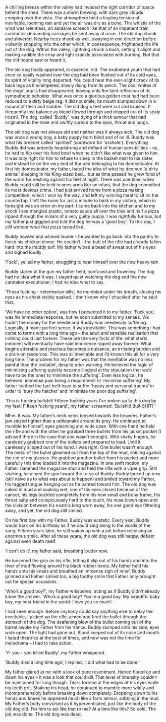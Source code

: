 A chilling breeze within the valley had invaded the tight corridor of space behind the shed. There was a storm brewing, with dark grey clouds creeping over the vista. The atmosphere held a tingling tension of inevitable, looming rain and yet the air was dry as a bone. The whistle of the wind was relentless, an abrasive screech like that of an impatient train conductor demanding carriages be sent away at once. The old dog shook and shivered. Nearby trees shook as well, swaying in one direction before violently snapping into the other which, in consequence, frightened the life out of the dog. Within the valley, lightning struck a bush, setting it alight and making audible the crisp and light crackle associated with burning. Not that the old hound saw or heard it.

The old dog finally appeared, in essence, old. The exuberant youth that had once so easily washed over the dog had been flushed out of its cold eyes, its spirit of vitality long departed. You could hear the ever-slight crack of its back legs as it whimpered, slowly rising from its perch. The cool whites of the dogs’ pupils had disappeared, leaving only the faint reflection of its sympathetic beholder. What was once a glorious golden coat had had been reduced to a dirty beige rag. It did not smile; its mouth slumped down in a mound of flesh and slobber. The old dog's feet were cut and bruised. It frequently lost balance as blood flowed through and dripped out of its scaly nostril. The dog, called 'Buddy', was dying of a thick tumour that had originated in the nose and swiftly spread to the eyes, throat and lungs.

The old dog was not always old and neither was it always sick. The old dog was once a young dog, a baby puppy born blind and of no ill. Buddy was what his breeder called 'spirited' (codeword for 'asshole'). Everything Buddy did was ardently headstrong and defiant of human sensibilities - no, he had to flip over his food bowl when he didn't like what was given to him. It was only right for him to refuse to sleep in the basket next to his sister, and instead lie on the very end of the bed belonging to his domesticator. At first his domesticator, my father, hated the idea of what he deemed 'a dirty animal' sleeping in his King-sized bed… but as time passed he grew fond of the warm fur nestling against his feet at night. There was one time, when Buddy could still be held in ones arms like an infant, that the dog committed its most devious crime. I had just arrived home from a pizza making competition, which I won by the way, and left my winning meal to sit on the countertop. I left the room for just a minute to bask in my victory, which in foresight was an error on my part. I come back into the kitchen and to my shock I see mangled plastic, tomato sauce all over the tiles and half a pizza ripped through the molars of a very guilty puppy. I was rightfully furious, but my father just giggled and told the dog he was a 'good boy'. To this day, I still wonder what that pizza tasted like. 

Buddy howled and whined louder - he wanted to go back into the pantry to finish his chicken dinner. He couldn’t – the butt of the rifle had already fallen hard into the muddy turf. My father wiped a bead of sweat out of his eyes and sighed loudly. 

‘Fuck!’, yelled my father, struggling to hear himself over the now heavy rain. 

Buddy stared at the gun my father held, confused and frowning. The dog had no idea what it was. I stayed quiet watching the dog and the now caretaker executioner; I had no idea what to say.

‘Those fucking - veterinarian bills’, he mumbled under his breath, closing his eyes as his chest visibly quaked. I don’t know why I chuckled after he said that.

‘We have no other option’, was how I presented it to my father. ‘Fuck you’, was his immediate response, but he soon submitted to my senses. 
We hadn’t the money for the needle and Buddy was needlessly suffering. Logically, it made perfect sense. It was inevitable. This was something I had come to terms with a long time ago – the adult and sensible realisation that nothing could last forever. These are the very facts of life: what starts innocent will eventually have said innocence ripped away forever. What begins adorable and precious becomes a nuisance, an irritating burden and a drain on resources. This was all inevitable and I’d known this all for a very long time. The problem for my father was that the inevitable was no less painful than the ‘evitable’, despite prior warning. He believed the logic of minimising suffering quickly became illogical at the stipulation that we’d have to be the ones to ‘minimise the suffering’. Even less logical, he believed, immense pain being a requirement to ‘minimise suffering’. My father loathed the fact he’d have to suffer ‘heavy and personal trauma’ in order to ‘bury the hatchet’ and ‘minimise the poor dog suffering’. 

‘This is fucking bullshit! Fifteen fucking years I’ve woken up to this dog by my feet! Fifteen fucking years!’, my father screamed. 
‘Bullshit! Bull-SHIT!-’

Mhm. It was. My father’s neck veins tensed towards the heavens. Father’s jaw seized tighter than a rattlesnake around its prey. He continued to mumble to himself, eyes gleaming and wide open. With one hand he held the rifle and with the other he grabbed three bullets from his jacket pocket (I advised three in the case that one wasn’t enough). With shaky fingers, he carelessly grabbed one of the bullets and prepared to load. Until it carelessly slipped out of his hand. I was right; One bullet wasn’t enough. The metal of the bullet gleamed out from the top of the mud, shining against the rim of my glasses. He grabbed another bullet from his pocket and more carefully this time loaded it into the magazine. In one swift motion, my Father slammed the magazine shut and held the rifle with a viper grip. Still shaking, he aimed the gun toward the torso of Buddy. Buddy looked up now (still naïve as to what was about to happen) and smiled toward my Father, his ragged tongue hanging out as he panted toward him. The old dog was caked in mud and soaking wet, one of his eyes closed because of the cancer, his legs buckled completely from his now small and bony frame, his throat ashy and conspicuously hard to the touch, his nose blown open and the division between his nostrils long worn away, his one good eye flittering away, and yet, the old dog still smiled. 

On his first day with my Father, Buddy was ecstatic. Every year, Buddy would bark on his birthday as if he could sing along to the words of the song. Fifteen years later, he still wakes up with a jolt before releasing an enormous smile. After all these years, the old dog was still happy, defiant against even death itself. 

‘I can’t do it’, my father said, breathing louder now. 

He loosened the grip on his rifle, letting it slip out of his hands and into the river of mud flowing around his black rubber boots. My father held his hands onto his knees and breathed an immense sigh of relief. Buddy grinned and Father smiled too, a big toothy smile that Father only brought out for special occasions. 

‘Who’s a good boy?’, my Father whispered, acting as if Buddy didn’t already know the answer. ‘Who’s a good boy? You’re a good boy. My beautiful baby boy, my best friend in the world. I love you so much‘.

I had seen enough. Before anybody could say anything else to delay the inevitable, I picked up the rifle, aimed and fired the bullet through the stomach of the dog. The deafening blow of the bullet coming out of the barrel awoke my Father from his trance. Buddy slumped onto his side, eyes wide open. The light had gone out. Blood seeped out of its nose and mouth. I hated theatrics at the best of times, and now was not the time for melodrama – I had to take action. 

‘Y- you - you killed Buddy’, my Father whispered. 

‘Buddy died a long time ago’, I replied. ‘I did what had to be done.’

My father glared at me with a look of pure resentment. Hatred flared up and down his eyes – it was a look that could kill. That level of intensity couldn’t be maintained for long though. Tears formed at the edges of his eyes while his teeth grit. Shaking his head, he continued to mumble more wildly and incomprehensibly before breaking down completely. Dropping down to his hands and knees he appeared much like a farm animal, sobbing in the mud. My Father’s body convulsed as it hyperventilated, just like the body of the old dog did. 
For him to act like that to me? At a time like this? So cold. The job was done. The old dog was dead.